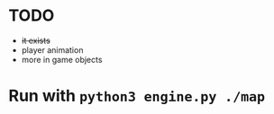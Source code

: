 # TODO
 * ~~it exists~~
 * player animation
 * more in game objects

# Run with `python3 engine.py ./map`